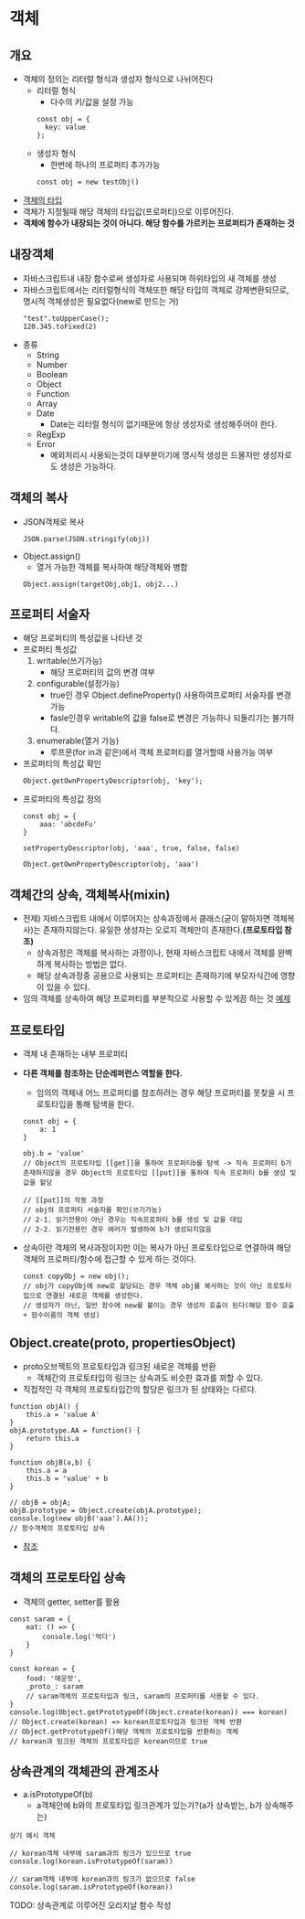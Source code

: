 # 객체

## 개요
- 객체의 정의는 리터럴 형식과 생성자 형식으로 나뉘어진다
   - 리터럴 형식
      - 다수의 키/값을 설정 가능
      ```
      const obj = {
        key: value
      };
      ```
   - 생성자 형식
      - 한번에 하나의 프로퍼티 추가가능
      ```
      const obj = new testObj()
      ```
- [객체의 타입](https://github.com/KimJaeGeun/javascript-project/tree/main/type)
- 객체가 지정될때 해당 객체의 타입값(프로퍼티)으로 이루어진다.
- **객체에 함수가 내장되는 것이 아니다. 해당 함수를 가르키는 프로퍼티가 존재하는 것**


## 내장객체
- 자바스크립트내 내장 함수로써 생성자로 사용되며 하위타입의 새 객체를 생성
- 자바스크립트에서는 리터럴형식의 객체또한 해당 타입의 객체로 강제변환되므로, 명시적 객체생성은 필요없다(new로 만드는 거)
    ```
    "test".toUpperCase();
    120.345.toFixed(2)
    ```
- 종류
    - String
    - Number
    - Boolean
    - Object
    - Function
    - Array
    - Date
        - Date는 리터럴 형식이 없기때문에 항상 생성자로 생성해주어야 한다.
    - RegExp
    - Error
        - 예외처리시 사용되는것이 대부분이기에 명시적 생성은 드물지만 생성자로도 생성은 가능하다.

## 객체의 복사
- JSON객체로 복사
    ```
    JSON.parse(JSON.stringify(obj))
    ```
- Object.assign()
    - 열거 가능한 객체를 복사하여 해당객체와 병합
    ```
    Object.assign(targetObj,obj1, obj2...)
    ```

## 프로퍼티 서술자
- 해당 프로퍼티의 특성값을 나타낸 것
- 프로퍼티 특성값
    1. writable(쓰기가능)
        - 해당 프로퍼티의 값의 변경 여부
    2. configurable(설정가능)
        - true인 경우 Object.defineProperty() 사용하여프로퍼티 서술자를 변경 가능
        - fasle인경우 writable의 값을 false로 변경은 가능하나 되돌리기는 불가하다.
    3. enumerable(열거 가능)
        - 루프문(for in과 같은)에서 객체 프로퍼티를 열거할때 사용가능 여부
- 프로퍼티의 특성값 확인
    ```
    Object.getOwnPropertyDescriptor(obj, 'key');
    ```
- 프로퍼티의 특성값 정의
    ```
    const obj = {
        aaa: 'abcdeFu'
    }

    setPropertyDescriptor(obj, 'aaa', true, false, false)

    Object.getOwnPropertyDescriptor(obj, 'aaa')
    ```

## 객체간의 상속, 객체복사(mixin)
- 전제) 자바스크립트 내에서 이루어지는 상속과정에서 클래스(굳이 말하자면 객체복사)는 존재하지않는다. 유일한 생성자는 오로지 객체만이 존재한다.**(프로토타입 참조)**
    - 상속과정은 객체를 복사하는 과정이나, 현재 자바스크립트 내에서 객체를 완벽하게 복사하는 방법은 없다.
    - 해당 상속과정중 공용으로 사용되는 프로퍼티는 존재하기에 부모자식간에 영향이 있을 수 있다.
- 임의 객체를 상속하여 해당 프로퍼티를 부분적으로 사용할 수 있게끔 하는 것
[예제]()


## 프로토타입
- 객체 내 존재하는 내부 프로퍼티
- **다른 객체를 참조하는 단순레퍼런스 역할을 한다.**
    - 임의의 객체내 어느 프로퍼티를 참조하려는 경우 해당 프로퍼티를 못찾을 시 프로토타입을 통해 탐색을 한다.
    ```
    const obj = {
        a: 1
    }

    obj.b = 'value'
    // Object의 프로토타입 [[get]]을 통하여 프로퍼티b를 탐색 -> 직속 프로퍼티 b가 존재하지않을 경우 Object의 프로토타입 [[put]]을 통하여 직속 프로퍼티 b를 생성 및 값을 할당

    // [[put]]의 작동 과정
    // obj의 프로퍼티 서술자를 확인(쓰기가능)
    // 2-1. 읽기전용이 아닌 경우는 직속프로퍼티 b를 생성 및 값을 대입
    // 2-2. 읽기전용인 경우 에러가 발생하여 b가 생성되지않음
    ```

- 상속이란 객체의 복사과정이지만 이는 복사가 아닌 프로토타입으로 연결하여 해당 객체의 프로퍼티/함수에 접근할 수 있게 하는 것이다.
    ```
    const copyObj = new obj();
    // obj가 copyObj에 new로 할당되는 경우 객체 obj를 복사하는 것이 아닌 프로토타입으로 연결된 새로운 객체를 생성한다.
    // 생성자가 아닌, 일반 함수에 new를 붙이는 경우 생성자 호출이 된다(해당 함수 호출 + 함수이름의 객체 생성)
    ```

## Object.create(proto, propertiesObject)
- proto오브젝트의 프로토타입과 링크된 새로운 객체를 반환
    - 객체간의 프로토타입의 링크는 상속과도 비슷한 효과를 꾀할 수 있다.
- 직접적인 각 객체의 프로토타입간의 할당은 링크가 된 상태와는 다르다.
```
function objA() {
    this.a = 'value A'
}
objA.prototype.AA = function() {
    return this.a
}

function objB(a,b) {
    this.a = a
    this.b = 'value' + b
}

// objB = objA;
objB.prototype = Object.create(objA.prototype);
console.log(new objB('aaa').AA());
// 함수객체의 프로토타입 상속
```

- [참조](https://developer.mozilla.org/ko/docs/Web/JavaScript/Reference/Global_Objects/Object/create)


## 객체의 프로토타입 상속
- 객체의 getter, setter를 활용
```
const saram = {
    eat: () => {
        console.log('먹다')
    }
}

const korean = {
    food: '매운맛',
    _proto_: saram
    // saram객체의 프로토타입과 링크, saram의 프로퍼티를 사용할 수 있다.
}
console.log(Object.getPrototypeOf(Object.create(korean)) === korean)
// Object.create(korean) => korean프로토타입과 링크된 객체 반환
// Object.getPrototypeOf()해당 객체의 프로토타입을 반환하는 객체
// korean과 링크된 객체의 프로토타입은 korean이므로 true
```

## 상속관계의 객체관의 관계조사
- a.isPrototypeOf(b)
    - a객체안에 b와의 프로토타입 링크관계가 있는가?(a가 상속받는, b가 상속해주는)
```
상기 예시 객체

// korean객체 내부에 saram과의 링크가 있으므로 true
console.log(korean.isPrototypeOf(saram))

// saram객체 내부에 korean과의 링크가 없으므로 false
console.log(saram.isPrototypeOf(korean))
```
TODO: 상속관계로 이루어진 오리지날 함수 작성